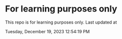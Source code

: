 # For learning purposes only
This repo is for learning purposes only.
Last updated at

Tuesday, December 19, 2023 12:54:19 PM

